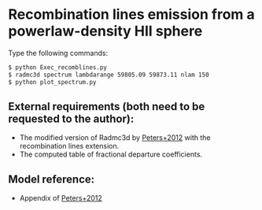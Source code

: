 # Recombination lines emission from a powerlaw-density HII sphere

Type the following commands:

```bash
$ python Exec_recomblines.py
$ radmc3d spectrum lambdarange 59805.09 59873.11 nlam 150
$ python plot_spectrum.py
```

## External requirements (both need to be requested to the author): 

* The modified version of Radmc3d by [Peters+2012](http://adsabs.harvard.edu/abs/2012MNRAS.425.2352P) with the recombination lines extension.
* The computed table of fractional departure coefficients.

## Model reference:

* Appendix of [Peters+2012](http://adsabs.harvard.edu/abs/2012MNRAS.425.2352P)